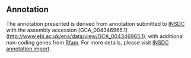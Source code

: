 
Annotation
----------

The annotation presented is derived from annotation submitted to
[INSDC](http://www.insdc.org) with the assembly accession [GCA\_004346965.1]
(http://www.ebi.ac.uk/ena/data/view/GCA_004346965.1),
with additional non-coding genes from
[Rfam](http://rfam.xfam.org/). For more details, please visit [INSDC
annotation import](http://ensemblgenomes.org/info/data/insdc_annotation).
